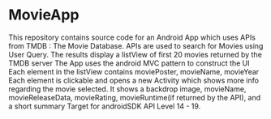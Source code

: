 # MovieApp
This repository contains source code for an Android App which uses APIs from TMDB : The Movie Database.
APIs are used to search for Movies using User Query.
The results display a listView of first 20 movies returned by the TMDB server
The App uses the android MVC pattern to construct the UI
Each element in the listView contains moviePoster, movieName, movieYear
Each element is clickable and opens a new Activity which shows more info regarding the movie selected. It shows a backdrop image,
movieName, movieReleaseData, movieRating, movieRuntime(if returned by the API), and a short summary
Target for androidSDK API Level 14 - 19.
